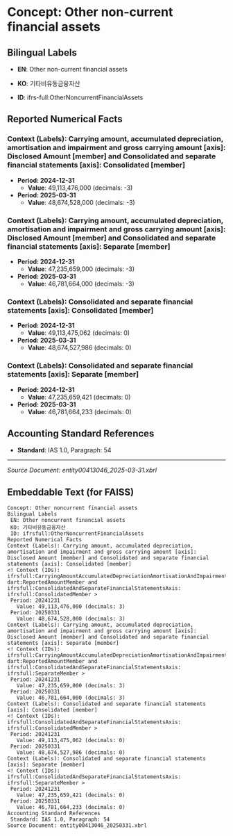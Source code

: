 # Concept: Other non-current financial assets

## Bilingual Labels
- **EN**: Other non-current financial assets
- **KO**: 기타비유동금융자산

- **ID**: ifrs-full:OtherNoncurrentFinancialAssets

## Reported Numerical Facts

### **Context (Labels): Carrying amount, accumulated depreciation, amortisation and impairment and gross carrying amount [axis]: Disclosed Amount [member] and Consolidated and separate financial statements [axis]: Consolidated [member]**
<!-- Context (IDs): ifrs-full:CarryingAmountAccumulatedDepreciationAmortisationAndImpairmentAndGrossCarryingAmountAxis: dart:ReportedAmountMember and ifrs-full:ConsolidatedAndSeparateFinancialStatementsAxis: ifrs-full:ConsolidatedMember -->
- **Period: 2024-12-31**
  - **Value**: 49,113,476,000 (decimals: -3)
- **Period: 2025-03-31**
  - **Value**: 48,674,528,000 (decimals: -3)

### **Context (Labels): Carrying amount, accumulated depreciation, amortisation and impairment and gross carrying amount [axis]: Disclosed Amount [member] and Consolidated and separate financial statements [axis]: Separate [member]**
<!-- Context (IDs): ifrs-full:CarryingAmountAccumulatedDepreciationAmortisationAndImpairmentAndGrossCarryingAmountAxis: dart:ReportedAmountMember and ifrs-full:ConsolidatedAndSeparateFinancialStatementsAxis: ifrs-full:SeparateMember -->
- **Period: 2024-12-31**
  - **Value**: 47,235,659,000 (decimals: -3)
- **Period: 2025-03-31**
  - **Value**: 46,781,664,000 (decimals: -3)

### **Context (Labels): Consolidated and separate financial statements [axis]: Consolidated [member]**
<!-- Context (IDs): ifrs-full:ConsolidatedAndSeparateFinancialStatementsAxis: ifrs-full:ConsolidatedMember -->
- **Period: 2024-12-31**
  - **Value**: 49,113,475,062 (decimals: 0)
- **Period: 2025-03-31**
  - **Value**: 48,674,527,986 (decimals: 0)

### **Context (Labels): Consolidated and separate financial statements [axis]: Separate [member]**
<!-- Context (IDs): ifrs-full:ConsolidatedAndSeparateFinancialStatementsAxis: ifrs-full:SeparateMember -->
- **Period: 2024-12-31**
  - **Value**: 47,235,659,421 (decimals: 0)
- **Period: 2025-03-31**
  - **Value**: 46,781,664,233 (decimals: 0)

## Accounting Standard References
- **Standard**: IAS 1.0, Paragraph: 54

---
*Source Document: entity00413046_2025-03-31.xbrl*
## Embeddable Text (for FAISS)
```text
Concept: Other noncurrent financial assets
Bilingual Labels
 EN: Other noncurrent financial assets
 KO: 기타비유동금융자산
 ID: ifrsfull:OtherNoncurrentFinancialAssets
Reported Numerical Facts
Context (Labels): Carrying amount, accumulated depreciation, amortisation and impairment and gross carrying amount [axis]: Disclosed Amount [member] and Consolidated and separate financial statements [axis]: Consolidated [member]
<! Context (IDs): ifrsfull:CarryingAmountAccumulatedDepreciationAmortisationAndImpairmentAndGrossCarryingAmountAxis: dart:ReportedAmountMember and ifrsfull:ConsolidatedAndSeparateFinancialStatementsAxis: ifrsfull:ConsolidatedMember >
 Period: 20241231
   Value: 49,113,476,000 (decimals: 3)
 Period: 20250331
   Value: 48,674,528,000 (decimals: 3)
Context (Labels): Carrying amount, accumulated depreciation, amortisation and impairment and gross carrying amount [axis]: Disclosed Amount [member] and Consolidated and separate financial statements [axis]: Separate [member]
<! Context (IDs): ifrsfull:CarryingAmountAccumulatedDepreciationAmortisationAndImpairmentAndGrossCarryingAmountAxis: dart:ReportedAmountMember and ifrsfull:ConsolidatedAndSeparateFinancialStatementsAxis: ifrsfull:SeparateMember >
 Period: 20241231
   Value: 47,235,659,000 (decimals: 3)
 Period: 20250331
   Value: 46,781,664,000 (decimals: 3)
Context (Labels): Consolidated and separate financial statements [axis]: Consolidated [member]
<! Context (IDs): ifrsfull:ConsolidatedAndSeparateFinancialStatementsAxis: ifrsfull:ConsolidatedMember >
 Period: 20241231
   Value: 49,113,475,062 (decimals: 0)
 Period: 20250331
   Value: 48,674,527,986 (decimals: 0)
Context (Labels): Consolidated and separate financial statements [axis]: Separate [member]
<! Context (IDs): ifrsfull:ConsolidatedAndSeparateFinancialStatementsAxis: ifrsfull:SeparateMember >
 Period: 20241231
   Value: 47,235,659,421 (decimals: 0)
 Period: 20250331
   Value: 46,781,664,233 (decimals: 0)
Accounting Standard References
 Standard: IAS 1.0, Paragraph: 54
Source Document: entity00413046_20250331.xbrl
```